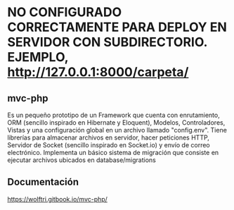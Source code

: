 # NO CONFIGURADO CORRECTAMENTE PARA DEPLOY EN SERVIDOR CON SUBDIRECTORIO. EJEMPLO, http://127.0.0.1:8000/carpeta/
## mvc-php
Es un pequeño prototipo de un Framework que cuenta con enrutamiento, ORM (sencillo inspirado en Hibernate y Eloquent), Modelos, Controladores, Vistas y una configuración global en un archivo llamado "config.env".
Tiene librerías para almacenar archivos en servidor, hacer peticiones HTTP, Servidor de Socket (sencillo inspirado en Socket.io) y envío de correo electrónico.
Implementa un básico sistema de migración que consiste en ejecutar archivos ubicados en database/migrations

## Documentación
https://wolftri.gitbook.io/mvc-php/
